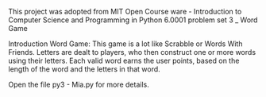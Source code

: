 This project was adopted from MIT Open Course ware - Introduction to Computer Science and Programming in Python
6.0001 problem set 3 _ Word Game

Introduction
    Word Game: This game is a lot like Scrabble or Words With Friends. 
    Letters are dealt to players, who then construct one or more words using their letters. 
    Each valid word earns the user points, based on the length of the word and the letters in that word.

Open the file py3 - Mia.py for more details.


